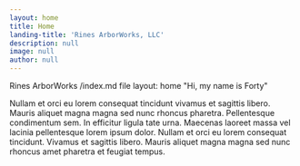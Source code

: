 ```yaml
---
layout: home
title: Home
landing-title: 'Rines ArborWorks, LLC'
description: null
image: null
author: null
---
```


Rines ArborWorks
/index.md file
layout: home
"Hi, my name is Forty"

Nullam et orci eu lorem consequat tincidunt vivamus et sagittis libero. Mauris aliquet magna magna sed nunc rhoncus pharetra. Pellentesque condimentum sem. In efficitur ligula tate urna. Maecenas laoreet massa vel lacinia pellentesque lorem ipsum dolor. Nullam et orci eu lorem consequat tincidunt. Vivamus et sagittis libero. Mauris aliquet magna magna sed nunc rhoncus amet pharetra et feugiat tempus.
